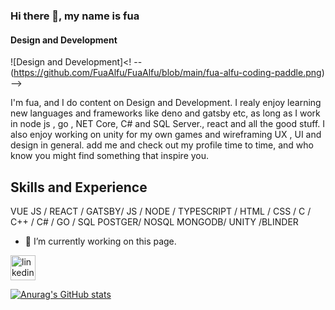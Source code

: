 ### Hi there 👋, my name is fua
#### Design and Development
![Design and Development]<! --(https://github.com/FuaAlfu/FuaAlfu/blob/main/fua-alfu-coding-paddle.png) -->

I'm fua, and I do content on Design and Development. I realy enjoy learning new languages and frameworks like deno and gatsby etc, as long as
I work in node js , go , NET Core, C# and SQL Server., react and all the good stuff.
I also enjoy working on unity for my own games and wireframing UX , UI and design in general.
add me and check out my profile time to time, and who know you might find something that inspire you.

## Skills and Experience
 VUE JS / REACT / GATSBY/ JS / NODE / TYPESCRIPT / HTML / CSS / C / C++ / C# / GO / SQL POSTGER/  NOSQL MONGODB/ UNITY /BLINDER

- 🔭 I’m currently working on this page. 


[<img src='https://cdn.jsdelivr.net/npm/simple-icons@3.0.1/icons/linkedin.svg' alt='linkedin' height='40'>](https://www.linkedin.com/in/linkedin.com/in/fua-alfu-6837a31a7/)  


[![Anurag's GitHub stats](https://github-readme-stats.vercel.app/api?username=FuaAlfu)](https://github.com/anuraghazra/github-readme-stats)


<!--
**FuaAlfu/FuaAlfu** is a ✨ _special_ ✨ repository because its `README.md` (this file) appears on your GitHub profile.

Here are some ideas to get you started:

- 🔭 I’m currently working on ...
- 🌱 I’m currently learning ...
- 👯 I’m looking to collaborate on ...
- 🤔 I’m looking for help with ...
- 💬 Ask me about ...
- 📫 How to reach me: ...
- 😄 Pronouns: ...
- ⚡ Fun fact: ...
-->
